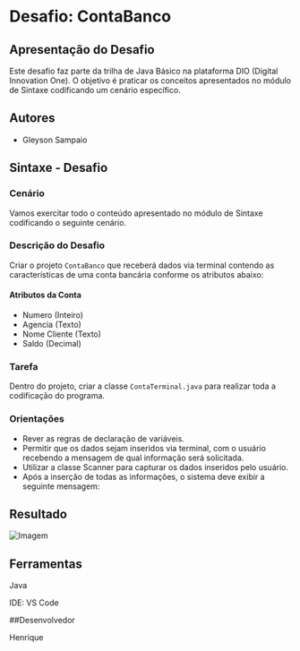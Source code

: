 # Desafio: ContaBanco

## Apresentação do Desafio
Este desafio faz parte da trilha de Java Básico na plataforma DIO (Digital Innovation One). O objetivo é praticar os conceitos apresentados no módulo de Sintaxe codificando um cenário específico.

## Autores
- Gleyson Sampaio

## Sintaxe - Desafio

### Cenário
Vamos exercitar todo o conteúdo apresentado no módulo de Sintaxe codificando o seguinte cenário.

### Descrição do Desafio
Criar o projeto `ContaBanco` que receberá dados via terminal contendo as características de uma conta bancária conforme os atributos abaixo:

#### Atributos da Conta
- Numero (Inteiro)
- Agencia (Texto)
- Nome Cliente (Texto)
- Saldo (Decimal)

### Tarefa
Dentro do projeto, criar a classe `ContaTerminal.java` para realizar toda a codificação do programa.

### Orientações
- Rever as regras de declaração de variáveis.
- Permitir que os dados sejam inseridos via terminal, com o usuário recebendo a mensagem de qual informação será solicitada.
- Utilizar a classe Scanner para capturar os dados inseridos pelo usuário.
- Após a inserção de todas as informações, o sistema deve exibir a seguinte mensagem:

## Resultado

![Imagem](img_resultado/resultado.resultado.png)




## Ferramentas 

Java

IDE: VS Code

##Desenvolvedor

Henrique
